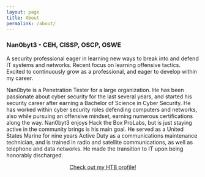 ```yaml
---
layout: page
title: About
permalink: /about/
---
```


<h3>Nan0byt3 - CEH, CISSP, OSCP, OSWE</h3>

A security professional eager in learning new ways to break into and defend IT systems and networks. Recent focus on learning offensive tactics. Excited to continuously grow as a professional, and eager to develop within my career.<br>

Nan0byte is a Penetration Tester for a large organization. He has been passionate about cyber security for the last several years, and started his security career after earning a Bachelor of Science in Cyber Security. He has worked within cyber security roles defending computers and networks, also while pursuing an offensive mindset, earning numerous certifications along the way. Nan0byt3 enjoys Hack the Box ProLabs, but is just staying active in the community brings is his main goal. He served as a United States Marine for nine years Active Duty as a communications maintenance technician, and is trained in radio and satellite communications, as well as telephone and data networks. He made the transition to IT upon being honorably discharged.

<center><script src="https://www.hackthebox.eu/badge/25075"></script></center>
<center><a href="https://app.hackthebox.eu/profile/25075" target="_blank">Check out my HTB profile!</a></center>
